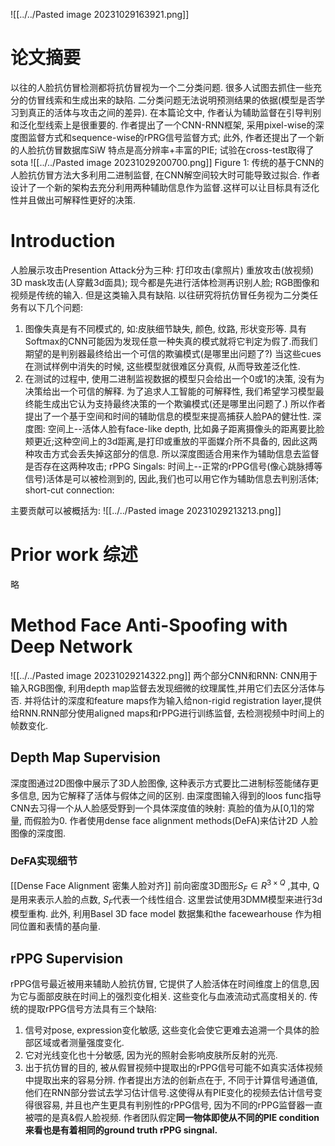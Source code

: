 ![[../../Pasted image 20231029163921.png]]

# 论文摘要
以往的人脸抗仿冒检测都将抗仿冒视为一个二分类问题. 很多人试图去抓住一些充分的仿冒线索和生成出来的缺陷. 二分类问题无法说明预测结果的依据(模型是否学习到真正的活体与攻击之间的差异). 在本篇论文中, 作者认为辅助监督在引导判别和泛化型线索上是很重要的.
作者提出了一个CNN-RNN框架, 采用pixel-wise的深度图监督方式和sequence-wise的rPRG信号监督方式;
此外, 作者还提出了一个新的人脸抗仿冒数据库SiW 特点是高分辨率+丰富的PIE; 试验在cross-test取得了sota
![[../../Pasted image 20231029200700.png]]
Figure 1: 传统的基于CNN的人脸抗仿冒方法大多利用二进制监督, 在CNN解空间较大时可能导致过拟合. 作者设计了一个新的架构去充分利用两种辅助信息作为监督.这样可以让目标具有泛化性并且做出可解释性更好的决策.
# Introduction
人脸展示攻击Presention Attack分为三种: 打印攻击(拿照片) 重放攻击(放视频) 3D mask攻击(人穿戴3d面具); 现今都是先进行活体检测再识别人脸;
RGB图像和视频是传统的输入. 但是这类输入具有缺陷.
以往研究将抗仿冒任务视为二分类任务有以下几个问题:
1. 图像失真是有不同模式的, 如:皮肤细节缺失, 颜色, 纹路, 形状变形等. 具有Softmax的CNN可能因为发现任意一种失真的模式就将它判定为假了.而我们期望的是判别器最终给出一个可信的欺骗模式(是哪里出问题了?) 当这些cues在测试样例中消失的时候, 这些模型就很难区分真假, 从而导致差泛化性.
2. 在测试的过程中, 使用二进制监视数据的模型只会给出一个0或1的决策, 没有为决策给出一个可信的解释. 为了追求人工智能的可解释性, 我们希望学习模型最终能生成出它认为支持最终决策的一个欺骗模式(还是哪里出问题了.)
所以作者提出了一个基于空间和时间的辅助信息的模型来提高捕获人脸PA的健壮性.
深度图: 空间上--活体人脸有face-like depth, 比如鼻子距离摄像头的距离要比脸颊更近;这种空间上的3d距离,是打印或重放的平面媒介所不具备的, 因此这两种攻击方式会丢失掉这部分的信息. 所以深度图适合用来作为辅助信息去监督是否存在这两种攻击;
rPPG Singals: 时间上--正常的rPPG信号(像心跳脉搏等信号)活体是可以被检测到的, 因此,我们也可以用它作为辅助信息去判别活体;
short-cut connection:

主要贡献可以被概括为:
![[../../Pasted image 20231029213213.png]]
# Prior work 综述
略
# Method Face Anti-Spoofing with Deep Network

![[../../Pasted image 20231029214322.png]]
两个部分CNN和RNN: CNN用于输入RGB图像, 利用depth map监督去发现细微的纹理属性,并用它们去区分活体与否. 并将估计的深度和feature maps作为输入给non-rigid registration layer,提供给RNN.RNN部分使用aligned maps和rPPG进行训练监督, 去检测视频中时间上的帧数变化.
## Depth Map Supervision
深度图通过2D图像中展示了3D人脸图像, 这种表示方式要比二进制标签能储存更多信息, 因为它解释了活体与假体之间的区别. 由深度图输入得到的loos func指导CNN去习得一个从人脸感受野到一个具体深度值的映射: 真脸的值为从[0,1]的常量, 而假脸为0.
作者使用dense face alignment methods(DeFA)来估计2D 人脸图像的深度图.
### DeFA实现细节
[[Dense Face Alignment 密集人脸对齐]]
前向密度3D图形$S_F\in R^{3×Q}$ ,其中, Q是用来表示人脸的点数, $S_F$代表一个线性组合.
这里尝试使用3DMM模型来进行3d模型重构. 
此外, 利用Basel 3D face model 数据集和the facewearhouse 作为相同位置和表情的基向量.

## rPPG Supervision
rPPG信号最近被用来辅助人脸抗仿冒, 它提供了人脸活体在时间维度上的信息,因为它与面部皮肤在时间上的强烈变化相关.
这些变化与血液流动式高度相关的. 传统的提取rPPG信号方法具有三个缺陷: 
1. 信号对pose, expression变化敏感, 这些变化会使它更难去追溯一个具体的脸部区域或者测量强度变化. 
2. 它对光线变化也十分敏感, 因为光的照射会影响皮肤所反射的光亮.
3. 出于抗仿冒的目的, 被从假冒视频中提取出的rPPG信号可能不如真实活体视频中提取出来的容易分辨.
作者提出方法的创新点在于, 不同于计算信号通道值, 他们在RNN部分尝试去学习估计信号.这使得从有PIE变化的视频去估计信号变得很容易, 并且也产生更具有判别性的rPPG信号, 因为不同的rPPG监督器一直被喂的是真&假人脸视频.
作者团队假定**同一物体即使从不同的PIE condition来看也是有着相同的ground truth rPPG singnal.** 

